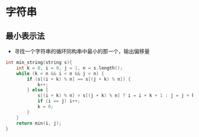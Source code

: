 # 字符串

## 最小表示法

- 寻找一个字符串的循环同构串中最小的那一个，输出偏移量

```cpp
int min_string(string s){
	int k = 0, i = 0, j = 1, n = s.length();
	while (k < n && i < n && j < n) {
		if (s[(i + k) % n] == s[(j + k) % n]) {
			k++;
		} else {
			s[(i + k) % n] > s[(j + k) % n] ? i = i + k + 1 : j = j + k + 1;
			if (i == j) i++;
			k = 0;
		}
	}
	return min(i, j);
}
```

